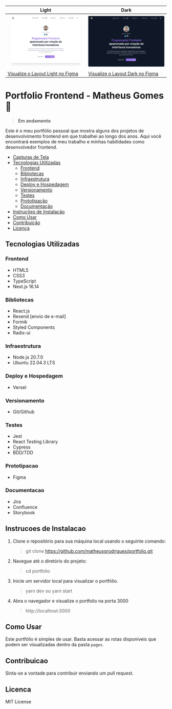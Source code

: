 | Light                                       | Dark                                      |
| ------------------------------------------- | ----------------------------------------- |
| ![desktop-light](/readme/desktop-light.png) | ![desktop-dark](/readme/desktop-dark.png) |
| [Visualize o Layout Light no Figma](https://www.figma.com/file/WZ6hE95sDBZxWX6X6S5sB7/Portfolio-Matheus?type=design&node-id=6223-43018&mode=design&t=FJpNUfNZeq3gN6Xu-4) | [Visualize o Layout Dark no Figma](https://www.figma.com/file/WZ6hE95sDBZxWX6X6S5sB7/Portfolio-Matheus?type=design&node-id=6265-1082&mode=design&t=FJpNUfNZeq3gN6Xu-4)

# Portfolio Frontend - Matheus Gomes 🚀

> **Em andamento**

Este é o meu portfólio pessoal que mostra alguns dos projetos de desenvolvimento frontend em que trabalhei ao longo dos anos. Aqui você encontrará exemplos de meu trabalho e minhas habilidades como desenvolvedor frontend.

- [Capturas de Tela](#capturas-de-tela-ou-demonstração) 
- [Tecnologias Utilizadas](#tecnologias-utilizadas) 
    - [Frontend](#frontend)
    - [Bibliotecas](#bibliotecas)
    - [Infraestrutura](#infraestrutura)
    - [Deploy e Hospedagem](#deploy-e-hospedagem)
    - [Versionamento](#versionamento)
    - [Testes](#testes)
    - [Prototipação](#prototipacao)
    - [Documentação](#documentacao)
- [Instruções de Instalação](#instrucoes-de-instalacao) 
- [Como Usar](#como-usar) 
- [Contribuição](#contribuicao) 
- [Licença](#licenca)

## Tecnologias Utilizadas

### Frontend

- HTML5
- CSS3 
- TypeScript
- Next.js 16.14

### Bibliotecas

- React.js
- Resend [envio de e-mail]
- Formik
- Styled Components
- Radix-ui

### Infraestrutura

- Node.js 20.7.0
- Ubuntu 22.04.3 LTS

### Deploy e Hospedagem

- Versel

### Versionamento

- Git/Github

### Testes

- Jest
- React Testing Library
- Cypress
- BDD/TDD

### Prototipacao

- Figma

### Documentacao

- Jira
- Confluence
- Storybook

## Instrucoes de Instalacao

1. Clone o repositório para sua máquina local usando o seguinte comando:

   > git clone https://github.com/matheusgrodrigues/portfolio.git

2. Navegue até o diretório do projeto:

   > cd portfolio

3. Inicie um servidor local para visualizar o portfólio.

   > yarn dev ou yarn start

4. Abra o navegador e visualize o portfolio na porta 3000
   > http://localhost:3000

## Como Usar

Este portfólio é simples de usar. Basta acessar as rotas disponíveis que podem ser visualizadas dentro da pasta `pages`.

## Contribuicao

Sinta-se a vontade para contribuir enviando um pull request.

## Licenca

MIT License
